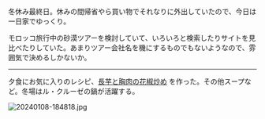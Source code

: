 冬休み最終日。休みの間帰省やら買い物でそれなりに外出していたので、今日は一日家でゆっくり。

モロッコ旅行中の砂漠ツアーを検討していて、いろいろと検索したりサイトを見比べたりしていた。あまりツアー会社名を機にするものでもないようなので、雰囲気で決めるしかないか。

---

夕食にお気に入りのレシピ、[長芋と胸肉の花椒炒め](https://note.sbfoods.co.jp/n/n5a67c536e07d) を作った。その他スープなど。冬場はル・クルーゼの鍋が活躍する。

![20240108-184818.jpg](https://ceshmina-photos.s3.ap-northeast-1.amazonaws.com/medium/202401/20240108-184818.jpg)
